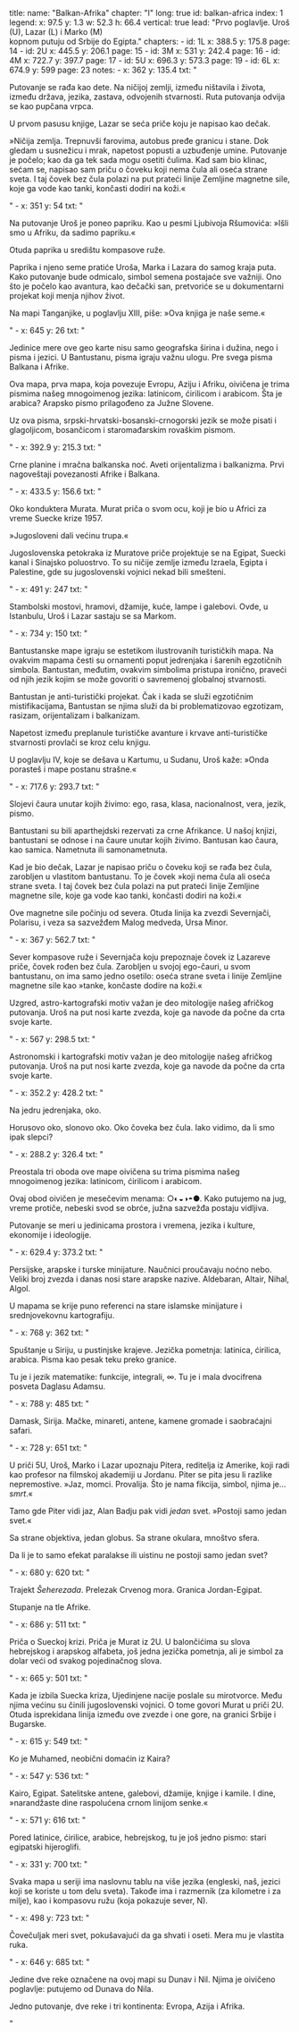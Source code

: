 title: 
    name: "Balkan-Afrika"
    chapter: "I"
    long: true
id: balkan-africa
index: 1
legend:
    x: 97.5
    y: 1.3
    w: 52.3
    h: 66.4
vertical: true
lead: "Prvo poglavlje. Uroš (U), Lazar (L) i Marko (M)<br>kopnom putuju od Srbije do Egipta."
chapters: 
    - id: 1L
      x: 388.5
      y: 175.8
      page: 14
    - id: 2U
      x: 445.5
      y: 206.1
      page: 15
    - id: 3M
      x: 531
      y: 242.4
      page: 16
    - id: 4M
      x: 722.7
      y: 397.7
      page: 17
    - id: 5U
      x: 696.3
      y: 573.3
      page: 19
    - id: 6L
      x: 674.9
      y: 599
      page: 23
notes: 
    - x: 362
      y: 135.4
      txt: "<p>Putovanje se rađa kao dete. Na ničijoj zemlji, između ništavila i života, između država, jezika, zastava, odvojenih stvarnosti. Ruta putovanja odvija se kao pupčana vrpca.</p>
<p>U prvom pasusu knjige, Lazar se seća priče koju je napisao kao dečak.</p>
<p>»Ničija zemlja. Trepnuvši farovima, autobus pređe granicu i stane. Dok gledam u susnežicu i mrak, napetost popusti a uzbuđenje umine. Putovanje je počelo; kao da ga tek sada mogu osetiti čulima. Kad sam bio klinac, sećam se, napisao sam priču o čoveku koji nema čula ali oseća strane sveta. I taj čovek bez čula polazi na put prateći linije Zemljine magnetne sile, koje ga vode kao tanki, končasti dodiri na koži.«</p>"
    - x: 351
      y: 54
      txt: "<p>Na putovanje Uroš je poneo papriku. Kao u pesmi Ljubivoja Ršumovića: »Išli smo u Afriku, da sadimo papriku.«</p>
<p>Otuda paprika u središtu kompasove ruže.</p>
<p>Paprika i njeno seme pratiće Uroša, Marka i Lazara do samog kraja puta. Kako putovanje bude odmicalo, simbol semena postajaće sve važniji. Ono što je počelo kao avantura, kao dečački san, pretvoriće se u dokumentarni projekat koji menja njihov život.</p>
<p>Na mapi Tanganjike, u poglavlju XIII, piše: »Ova knjiga je naše seme.«</p>"
    - x: 645 
      y: 26
      txt: "<p>Jedinice mere ove geo karte nisu samo geografska širina i dužina, nego i pisma i jezici. U Bantustanu, pisma igraju važnu ulogu. Pre svega pisma Balkana i Afrike.</p>
<p>Ova mapa, prva mapa, koja povezuje Evropu, Aziju i Afriku, oivičena je trima pismima našeg mnogoimenog jezika: latinicom, ćirilicom i arabicom. Šta je arabica? Arapsko pismo prilagođeno za Južne Slovene.</p>
<p>Uz ova pisma, srpski-hrvatski-bosanski-crnogorski jezik se može pisati i glagoljicom, bosančicom i staromađarskim rovaškim pismom.</p>"
    - x: 392.9
      y: 215.3
      txt: "<p>Crne planine i mračna balkanska noć. Aveti orijentalizma i balkanizma. Prvi nagoveštaji povezanosti Afrike i Balkana.</p>"
    - x: 433.5
      y: 156.6
      txt: "<p>Oko konduktera Murata. Murat priča o svom ocu, koji je bio u Africi za vreme Suecke krize 1957.</p>
<p>»Jugosloveni dali većinu trupa.«</p>
<p>Jugoslovenska petokraka iz Muratove priče projektuje se na Egipat, Suecki kanal i Sinajsko poluostrvo. To su ničije zemlje između Izraela, Egipta i Palestine, gde su jugoslovenski vojnici nekad bili smešteni.</p>"
    - x: 491
      y: 247
      txt: "<p>Stambolski mostovi, hramovi, džamije, kuće, lampe i galebovi. Ovde, u Istanbulu, Uroš i Lazar sastaju se sa Markom.</p>"
    - x: 734
      y: 150
      txt: "<p>Bantustanske mape igraju se estetikom ilustrovanih turističkih mapa. Na ovakvim mapama česti su ornamenti poput jedrenjaka i šarenih egzotičnih simbola. Bantustan, međutim, ovakvim simbolima pristupa ironično, praveći od njih jezik kojim se može govoriti o savremenoj globalnoj stvarnosti.</p>
<p>Bantustan je anti-turistički projekat. Čak i kada se služi egzotičnim mistifikacijama, Bantustan se njima služi da bi problematizovao egzotizam, rasizam, orijentalizam i balkanizam.</p>
<p>Napetost između preplanule turističke avanture i krvave anti-turističke stvarnosti provlači se kroz celu knjigu.</p>
<p>U poglavlju IV, koje se dešava u Kartumu, u Sudanu, Uroš kaže: »Onda porasteš i mape postanu strašne.«</p>"
    - x: 717.6
      y: 293.7
      txt: "<p>Slojevi čaura unutar kojih živimo: ego, rasa, klasa, nacionalnost, vera, jezik, pismo.</p>
<p>Bantustani su bili aparthejdski rezervati za crne Afrikance. U našoj knjizi, bantustani se odnose i na čaure unutar kojih živimo. Bantusan kao čaura, kao samica. Nametnuta ili samonametnuta.</p>
<p>Kad je bio dečak, Lazar je napisao priču o čoveku koji se rađa bez čula, zarobljen u vlastitom bantustanu. To je čovek »koji nema čula ali oseća strane sveta. I taj čovek bez čula polazi na put prateći linije Zemljine magnetne sile, koje ga vode kao tanki, končasti dodiri na koži.«</p>
<p>Ove magnetne sile počinju od severa. Otuda linija ka zvezdi Severnjači, Polarisu, i veza sa sazvežđem Malog medveda, Ursa Minor.</p>"
    - x: 367
      y: 562.7
      txt: "<p>Sever kompasove ruže i Severnjača koju prepoznaje čovek iz Lazareve priče, čovek rođen bez čula. Zarobljen u svojoj ego-čauri, u svom bantustanu, on ima samo jedno osetilo: oseća strane sveta i linije Zemljine magnetne sile kao »tanke, končaste dodire na koži.«</p>
<p>Uzgred, astro-kartografski motiv važan je deo mitologije našeg afričkog putovanja. Uroš na put nosi karte zvezda, koje ga navode da počne da crta svoje karte.</p>"
    - x: 567
      y: 298.5
      txt: "<p>Astronomski i kartografski motiv važan je deo mitologije našeg afričkog putovanja. Uroš na put nosi karte zvezda, koje ga navode da počne da crta svoje karte.</p>"
    - x: 352.2
      y: 428.2
      txt: "<p>Na jedru jedrenjaka, oko.</p>
<p>Horusovo oko, slonovo oko. Oko čoveka bez čula. Iako vidimo, da li smo ipak slepci?</p>"
    - x: 288.2
      y: 326.4
      txt: "<p>Preostala tri oboda ove mape oivičena su trima pismima našeg mnogoimenog jezika: latinicom, ćirilicom i arabicom.</p>
<p>Ovaj obod oivičen je mesečevim menama: ○◐◒◑◓●. Kako putujemo na jug, vreme protiče, nebeski svod se obrće, južna sazvežđa postaju vidljiva.</p>
<p>Putovanje se meri u jedinicama prostora i vremena, jezika i kulture, ekonomije i ideologije.</p>"
    - x: 629.4 
      y: 373.2
      txt: "<p>Persijske, arapske i turske minijature. Naučnici proučavaju noćno nebo. Veliki broj zvezda i danas nosi stare arapske nazive. Aldebaran, Altair, Nihal, Algol.</p>
<p>U mapama se krije puno referenci na stare islamske minijature i srednjovekovnu kartografiju.</p>"
    - x: 768
      y: 362
      txt: "<p>Spuštanje u Siriju, u pustinjske krajeve. Jezička pometnja: latinica, ćirilica, arabica. Pisma kao pesak teku preko granice.</p>
<p>Tu je i jezik matematike: funkcije, integrali, ∞. Tu je i mala dvocifrena posveta Daglasu Adamsu.</p>"
    - x: 788
      y: 485
      txt: "<p>Damask, Sirija. Mačke, minareti, antene, kamene gromade i saobraćajni safari.</p>"
    - x: 728
      y: 651
      txt: "<p>U priči 5U, Uroš, Marko i Lazar upoznaju Pitera, reditelja iz Amerike, koji radi kao profesor na filmskoj akademiji u Jordanu. Piter se pita jesu li razlike nepremostive. »Jaz, momci. Provalija. Što je nama fikcija, simbol, njima je... <em>smrt</em>.«</p>
<p>Tamo gde Piter vidi jaz, Alan Badju pak vidi <em>jedan</em> svet. »Postoji samo jedan svet.«</p>
<p>Sa strane objektiva, jedan globus. Sa strane okulara, mnoštvo sfera.</p>
<p>Da li je to samo efekat paralakse ili uistinu ne postoji samo jedan svet?</p>"
    - x: 680 
      y: 620
      txt: "<p>Trajekt <em>Šeherezada</em>. Prelezak Crvenog mora. Granica Jordan-Egipat.</p>
<p>Stupanje na tle Afrike.</p>"
    - x: 686
      y: 511
      txt: "<p>Priča o Sueckoj krizi. Priča je Murat iz 2U. U balončićima su slova hebrejskog i arapskog alfabeta, još jedna jezička pometnja, ali je simbol za dolar veći od svakog pojedinačnog slova.</p>"
    - x: 665 
      y: 501
      txt: "<p>Kada je izbila Suecka kriza, Ujedinjene nacije poslale su mirotvorce. Među njima većinu su činili jugoslovenski vojnici. O tome govori Murat u priči 2U. Otuda isprekidana linija između ove zvezde i one gore, na granici Srbije i Bugarske.</p>"
    - x: 615 
      y: 549
      txt: "<p>Ko je Muhamed, neobični domaćin iz Kaira?</p>"
    - x: 547 
      y: 536
      txt: "<p>Kairo, Egipat. Satelitske antene, galebovi, džamije, knjige i kamile. I dine, »narandžaste dine raspolućena crnom
linijom senke.«</p>"
    - x: 571
      y: 616
      txt: "<p>Pored latinice, ćirilice, arabice, hebrejskog, tu je još jedno pismo: stari egipatski hijeroglifi.</p>"
    - x: 331
      y: 700
      txt: "<p>Svaka mapa u seriji ima naslovnu tablu na više jezika (engleski, naš, jezici koji se koriste u tom delu sveta). Takođe ima i razmernik (za kilometre i za milje), kao i kompasovu ružu (koja pokazuje sever, N).</p>"
    - x: 498
      y: 723
      txt: "<p>Čovečuljak meri svet, pokušavajući da ga shvati i oseti. Mera mu je vlastita ruka.</p>"
    - x: 646
      y: 685
      txt: "<p>Jedine dve reke označene na ovoj mapi su Dunav i Nil. Njima je oivičeno poglavlje: putujemo od Dunava do Nila.</p>
<p>Jedno putovanje, dve reke i tri kontinenta: Evropa, Azija i Afrika.</p>"